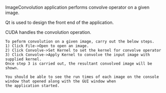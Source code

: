 ImageConvolution application performs convolve operator on a given image.

Qt is used to design the front end of the application.

CUDA handles the convolution operation.

	To peform convolution on a given image, carry out the below steps.
	1) Click File->Open to open an image.
	2) Click Convolve->Set Kernel to set the kernel for convolve operator
	3) Click Convolve->Apply Kernel to convolve the input image with supplied kernel.
	Once step 3 is carried out, the resultant convolved image will be shown.
	
    You should be able to see the run times of each image on the console window that opened along with the GUI window when
    the application started.
